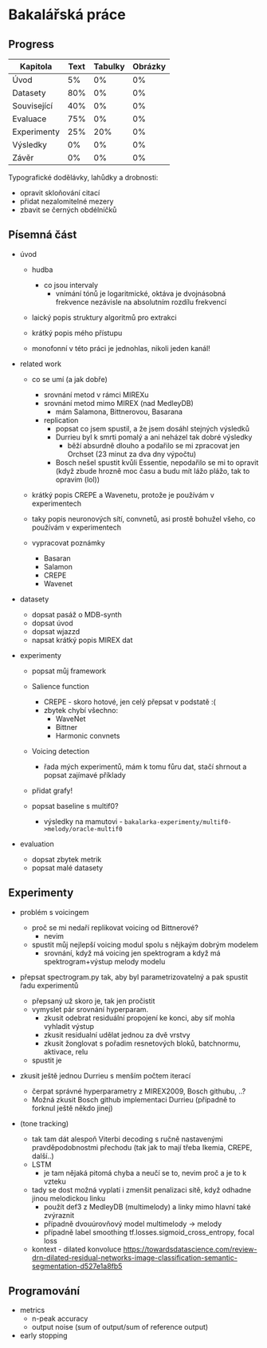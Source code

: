 # Bakalářská práce

## Progress

| Kapitola    | Text | Tabulky | Obrázky |
| ----------- | ---- | ------- | ------- |
| Úvod        | 5%   | 0%      | 0%      |
| Datasety    | 80%  | 0%      | 0%      |
| Související | 40%  | 0%      | 0%      |
| Evaluace    | 75%  | 0%      | 0%      |
| Experimenty | 25%  | 20%     | 0%      |
| Výsledky    | 0%   | 0%      | 0%      |
| Závěr       | 0%   | 0%      | 0%      |

Typografické dodělávky, lahůdky a drobnosti:
- opravit skloňování citací
- přidat nezalomitelné mezery
- zbavit se černých obdélníčků

## Písemná část

- úvod
    - hudba
        - co jsou intervaly
            - vnímání tónů je logaritmické, oktáva je dvojnásobná frekvence nezávisle na absolutním rozdílu frekvencí
    - laický popis struktury algoritmů pro extrakci
    - krátký popis mého přístupu

    - monofonní v této práci je jednohlas, nikoli jeden kanál!

- related work
    - co se umí (a jak dobře)
        - srovnání metod v rámci MIREXu
        - srovnání metod mimo MIREX (nad MedleyDB)
            - mám Salamona, Bittnerovou, Basarana
        - replication
            - popsat co jsem spustil, a že jsem dosáhl stejných výsledků
            - Durrieu byl k smrti pomalý a ani neházel tak dobré výsledky
                - běží absurdně dlouho a podařilo se mi zpracovat jen Orchset (23 minut za dva dny výpočtu)
            - Bosch nešel spustit kvůli Essentie, nepodařilo se mi to opravit (když zbude hrozně moc času a budu mít lážo plážo, tak to opravim (lol))

    - krátký popis CREPE a Wavenetu, protože je používám v experimentech
    - taky popis neuronových sítí, convnetů, asi prostě bohužel všeho, co používám v experimentech

    - vypracovat poznámky
        - Basaran
        - Salamon
        - CREPE
        - Wavenet

- datasety
    - dopsat pasáž o MDB-synth
    - dopsat úvod
    - dopsat wjazzd
    - napsat krátký popis MIREX dat

- experimenty
    - popsat můj framework
    - Salience function
        - CREPE - skoro hotové, jen celý přepsat v podstatě :(
        - zbytek chybí všechno:
            - WaveNet
            - Bittner
            - Harmonic convnets
    - Voicing detection
        - řada mých experimentů, mám k tomu fůru dat, stačí shrnout a popsat zajímavé příklady
    - přidat grafy!

    - popsat baseline s multif0?
        - výsledky na mamutovi - `bakalarka-experimenty/multif0->melody/oracle-multif0`

- evaluation
    - dopsat zbytek metrik
    - popsat malé datasety

## Experimenty

- problém s voicingem
    - proč se mi nedaří replikovat voicing od Bittnerové?
        - nevim
    - spustit můj nejlepší voicing modul spolu s nějkaým dobrým modelem
        - srovnání, když má voicing jen spektrogram a když má spektrogram+výstup melody modelu

- přepsat spectrogram.py tak, aby byl parametrizovatelný a pak spustit řadu experimentů
    - přepsaný už skoro je, tak jen pročistit
    - vymyslet pár srovnání hyperparam.
        - zkusit odebrat residuální propojení ke konci, aby síť mohla vyhladit výstup
        - zkusit residualní udělat jednou za dvě vrstvy
        - zkusit žonglovat s pořadim resnetových bloků, batchnormu, aktivace, relu
    - spustit je

- zkusit ještě jednou Durrieu s menším počtem iterací
    - čerpat správné hyperparametry z MIREX2009, Bosch githubu, ..?
    - Možná zkusit Bosch github implementaci Durrieu (případně to forknul ještě někdo jinej)

- (tone tracking)
    - tak tam dát alespoň Viterbi decoding s ručně nastavenými pravděpodobnostmi přechodu (tak jak to mají třeba Ikemia, CREPE, další..)
    - LSTM
        - je tam nějaká pitomá chyba a neučí se to, nevim proč a je to k vzteku
    - tady se dost možná vyplatí i zmenšit penalizaci sítě, když odhadne jinou melodickou linku
        - použít def3 z MedleyDB (multimelody) a linky mimo hlavní také zvýraznit
        - případně dvouúrovňový model multimelody -> melody
        - případně label smoothing tf.losses.sigmoid_cross_entropy, focal loss
    - kontext - dilated konvoluce https://towardsdatascience.com/review-drn-dilated-residual-networks-image-classification-semantic-segmentation-d527e1a8fb5

## Programování

- metrics
    - n-peak accuracy
    - output noise (sum of output/sum of reference output)
- early stopping
